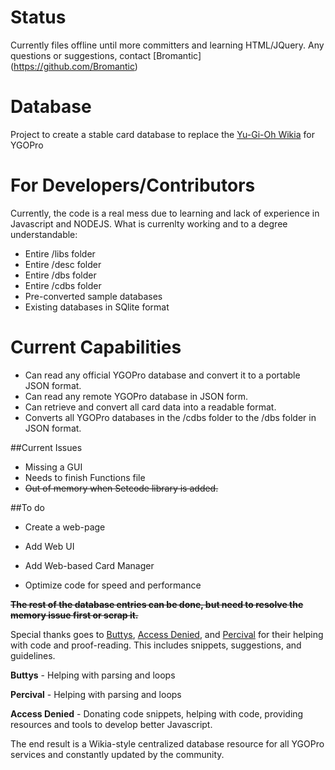 # Status
Currently files offline until more committers and learning HTML/JQuery. Any questions or suggestions, contact [Bromantic] (https://github.com/Bromantic)

# Database
Project to create a stable card database to replace the [Yu-Gi-Oh Wikia](http://yugioh.wikia.com/wiki/Yu-Gi-Oh!_Wikia) for YGOPro

# For Developers/Contributors
Currently, the code is a real mess due to learning and lack of experience in Javascript and NODEJS. What is currenlty working and to a degree understandable:

* Entire /libs folder
* Entire /desc folder
* Entire /dbs folder
* Entire /cdbs folder
* Pre-converted sample databases
* Existing databases in SQlite format


# Current Capabilities
* Can read any official YGOPro database and convert it to a portable JSON format.
* Can read any remote YGOPro database in JSON form.
* Can retrieve and convert all card data into a readable format.
* Converts all YGOPro databases in the /cdbs folder to the /dbs folder in JSON format.

##Current Issues

* Missing a GUI
* Needs to finish Functions file
* ~~Out of memory when Setcode library is added.~~

##To do

* Create a web-page
* Add Web UI
* Add Web-based Card Manager

* Optimize code for speed and performance

**~~The rest of the database entries can be done, but need to resolve the memory issue first or scrap it.~~**


Special thanks goes to [Buttys](https://github.com/Buttys), [Access Denied](https://github.com/Zayelion), and [Percival](https://github.com/Percival18) for their helping with code and proof-reading. This includes snippets, suggestions, and guidelines.

**Buttys** - Helping with parsing and loops

**Percival** - Helping with parsing and loops

**Access Denied** - Donating code snippets, helping with code, providing resources and tools to develop better Javascript.

The end result is a Wikia-style centralized database resource for all YGOPro services and constantly updated by the community.
